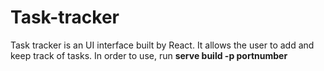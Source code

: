 # Task-tracker

Task tracker is an UI interface built by React. It allows the user to add and keep track of tasks.
In order to use, run **serve build -p portnumber**
